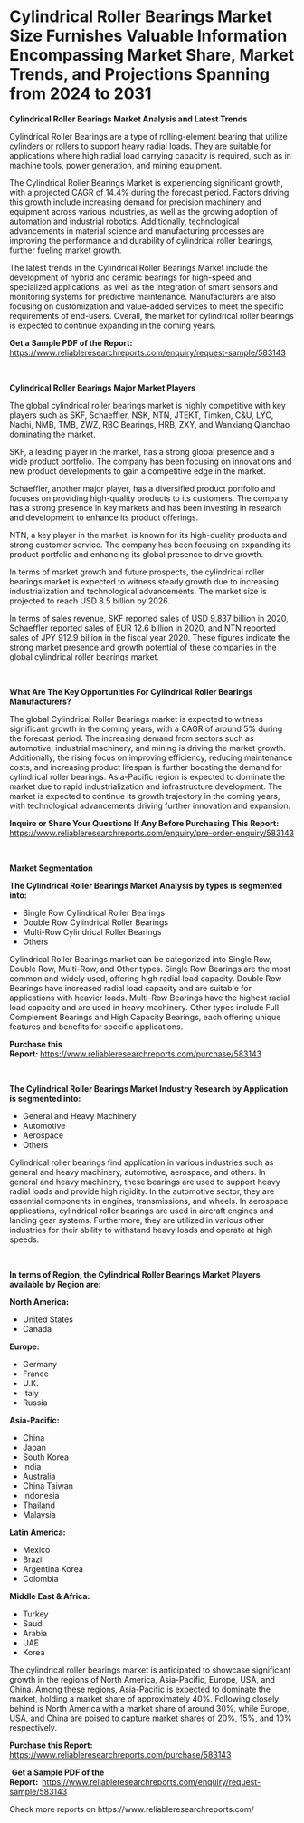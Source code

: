 <p><h1>Cylindrical Roller Bearings Market Size Furnishes Valuable Information Encompassing Market Share, Market Trends, and Projections Spanning from 2024 to 2031</h1></p><p><strong>Cylindrical Roller Bearings Market Analysis and Latest Trends</strong></p>
<p><p>Cylindrical Roller Bearings are a type of rolling-element bearing that utilize cylinders or rollers to support heavy radial loads. They are suitable for applications where high radial load carrying capacity is required, such as in machine tools, power generation, and mining equipment.</p><p>The Cylindrical Roller Bearings Market is experiencing significant growth, with a projected CAGR of 14.4% during the forecast period. Factors driving this growth include increasing demand for precision machinery and equipment across various industries, as well as the growing adoption of automation and industrial robotics. Additionally, technological advancements in material science and manufacturing processes are improving the performance and durability of cylindrical roller bearings, further fueling market growth.</p><p>The latest trends in the Cylindrical Roller Bearings Market include the development of hybrid and ceramic bearings for high-speed and specialized applications, as well as the integration of smart sensors and monitoring systems for predictive maintenance. Manufacturers are also focusing on customization and value-added services to meet the specific requirements of end-users. Overall, the market for cylindrical roller bearings is expected to continue expanding in the coming years.</p></p>
<p><strong>Get a Sample PDF of the Report:&nbsp;</strong> <a href="https://www.reliableresearchreports.com/enquiry/request-sample/583143">https://www.reliableresearchreports.com/enquiry/request-sample/583143</a></p>
<p>&nbsp;</p>
<p><strong>Cylindrical Roller Bearings Major Market Players</strong></p>
<p><p>The global cylindrical roller bearings market is highly competitive with key players such as SKF, Schaeffler, NSK, NTN, JTEKT, Timken, C&U, LYC, Nachi, NMB, TMB, ZWZ, RBC Bearings, HRB, ZXY, and Wanxiang Qianchao dominating the market. </p><p>SKF, a leading player in the market, has a strong global presence and a wide product portfolio. The company has been focusing on innovations and new product developments to gain a competitive edge in the market. </p><p>Schaeffler, another major player, has a diversified product portfolio and focuses on providing high-quality products to its customers. The company has a strong presence in key markets and has been investing in research and development to enhance its product offerings.</p><p>NTN, a key player in the market, is known for its high-quality products and strong customer service. The company has been focusing on expanding its product portfolio and enhancing its global presence to drive growth.</p><p>In terms of market growth and future prospects, the cylindrical roller bearings market is expected to witness steady growth due to increasing industrialization and technological advancements. The market size is projected to reach USD 8.5 billion by 2026.</p><p>In terms of sales revenue, SKF reported sales of USD 9.837 billion in 2020, Schaeffler reported sales of EUR 12.6 billion in 2020, and NTN reported sales of JPY 912.9 billion in the fiscal year 2020. These figures indicate the strong market presence and growth potential of these companies in the global cylindrical roller bearings market.</p></p>
<p>&nbsp;</p>
<p><strong>What Are The Key Opportunities For Cylindrical Roller Bearings Manufacturers?</strong></p>
<p><p>The global Cylindrical Roller Bearings market is expected to witness significant growth in the coming years, with a CAGR of around 5% during the forecast period. The increasing demand from sectors such as automotive, industrial machinery, and mining is driving the market growth. Additionally, the rising focus on improving efficiency, reducing maintenance costs, and increasing product lifespan is further boosting the demand for cylindrical roller bearings. Asia-Pacific region is expected to dominate the market due to rapid industrialization and infrastructure development. The market is expected to continue its growth trajectory in the coming years, with technological advancements driving further innovation and expansion.</p></p>
<p><strong>Inquire or Share Your Questions If Any Before Purchasing This Report:</strong> <a href="https://www.reliableresearchreports.com/enquiry/pre-order-enquiry/583143">https://www.reliableresearchreports.com/enquiry/pre-order-enquiry/583143</a></p>
<p>&nbsp;</p>
<p><strong>Market Segmentation</strong></p>
<p><strong>The Cylindrical Roller Bearings Market Analysis by types is segmented into:</strong></p>
<p><ul><li>Single Row Cylindrical Roller Bearings</li><li>Double Row Cylindrical Roller Bearings</li><li>Multi-Row Cylindrical Roller Bearings</li><li>Others</li></ul></p>
<p><p>Cylindrical Roller Bearings market can be categorized into Single Row, Double Row, Multi-Row, and Other types. Single Row Bearings are the most common and widely used, offering high radial load capacity. Double Row Bearings have increased radial load capacity and are suitable for applications with heavier loads. Multi-Row Bearings have the highest radial load capacity and are used in heavy machinery. Other types include Full Complement Bearings and High Capacity Bearings, each offering unique features and benefits for specific applications.</p></p>
<p><strong>Purchase this Report:&nbsp;</strong><a href="https://www.reliableresearchreports.com/purchase/583143">https://www.reliableresearchreports.com/purchase/583143</a></p>
<p>&nbsp;</p>
<p><strong>The Cylindrical Roller Bearings Market Industry Research by Application is segmented into:</strong></p>
<p><ul><li>General and Heavy Machinery</li><li>Automotive</li><li>Aerospace</li><li>Others</li></ul></p>
<p><p>Cylindrical roller bearings find application in various industries such as general and heavy machinery, automotive, aerospace, and others. In general and heavy machinery, these bearings are used to support heavy radial loads and provide high rigidity. In the automotive sector, they are essential components in engines, transmissions, and wheels. In aerospace applications, cylindrical roller bearings are used in aircraft engines and landing gear systems. Furthermore, they are utilized in various other industries for their ability to withstand heavy loads and operate at high speeds.</p></p>
<p>&nbsp;</p>
<p><strong>In terms of Region, the Cylindrical Roller Bearings Market Players available by Region are:</strong></p>
<p>
    <p> <strong> North America: </strong>
        <ul>
            <li>United States</li>
            <li>Canada</li>
        </ul>
        </p> 
    <p> <strong> Europe: </strong>
        <ul>
            <li>Germany</li>
            <li>France</li>
            <li>U.K.</li>
            <li>Italy</li>
            <li>Russia</li>
        </ul>
        </p> 
    <p> <strong> Asia-Pacific: </strong>
        <ul>
            <li>China</li>
            <li>Japan</li>
            <li>South Korea</li>
            <li>India</li>
            <li>Australia</li>
            <li>China Taiwan</li>
            <li>Indonesia</li>
            <li>Thailand</li>
            <li>Malaysia</li>
        </ul>
        </p> 
    <p> <strong> Latin America: </strong>
        <ul>
            <li>Mexico</li>
            <li>Brazil</li>
            <li>Argentina Korea</li>
            <li>Colombia</li>
        </ul>
        </p> 
    <p> <strong> Middle East & Africa: </strong>
        <ul>
            <li>Turkey</li>
            <li>Saudi</li>
            <li>Arabia</li>
            <li>UAE</li>
            <li>Korea</li>
        </ul>
    </p>
    </p>
<p><p>The cylindrical roller bearings market is anticipated to showcase significant growth in the regions of North America, Asia-Pacific, Europe, USA, and China. Among these regions, Asia-Pacific is expected to dominate the market, holding a market share of approximately 40%. Following closely behind is North America with a market share of around 30%, while Europe, USA, and China are poised to capture market shares of 20%, 15%, and 10% respectively.</p></p>
<p><strong>Purchase this Report: </strong><a href="https://www.reliableresearchreports.com/purchase/583143">https://www.reliableresearchreports.com/purchase/583143</a></p>
<p>&nbsp;<strong>Get a Sample PDF of the Report:&nbsp;&nbsp;</strong><a href="https://www.reliableresearchreports.com/enquiry/request-sample/583143">https://www.reliableresearchreports.com/enquiry/request-sample/583143</a></p>
<p><strong></strong></p>
<p>Check more reports on https://www.reliableresearchreports.com/</p>